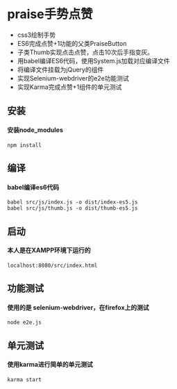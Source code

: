 # praise手势点赞
- css3绘制手势
- ES6完成点赞+1功能的父类PraiseButton
- 子类Thumb实现点击点赞，点击10次后手指变灰。
- 用babel编译ES6代码，使用System.js加载对应编译文件
- 将编译文件挂载为jQuery的组件
- 实现Selenium-webdriver的e2e功能测试
- 实现Karma完成点赞+1组件的单元测试


## 安装
#### 安装node_modules
```shell
npm install 
```

## 编译
#### babel编译es6代码
```shell
babel src/js/index.js -o dist/index-es5.js
babel src/js/thumb.js -o dist/thumb-es5.js
```
## 启动
#### 本人是在XAMPP环境下运行的
```shell
localhost:8080/src/index.html
```

## 功能测试
#### 使用的是 selenium-webdriver，在firefox上的测试
```shell
node e2e.js
```

## 单元测试
#### 使用karma进行简单的单元测试
```shell
karma start
```
